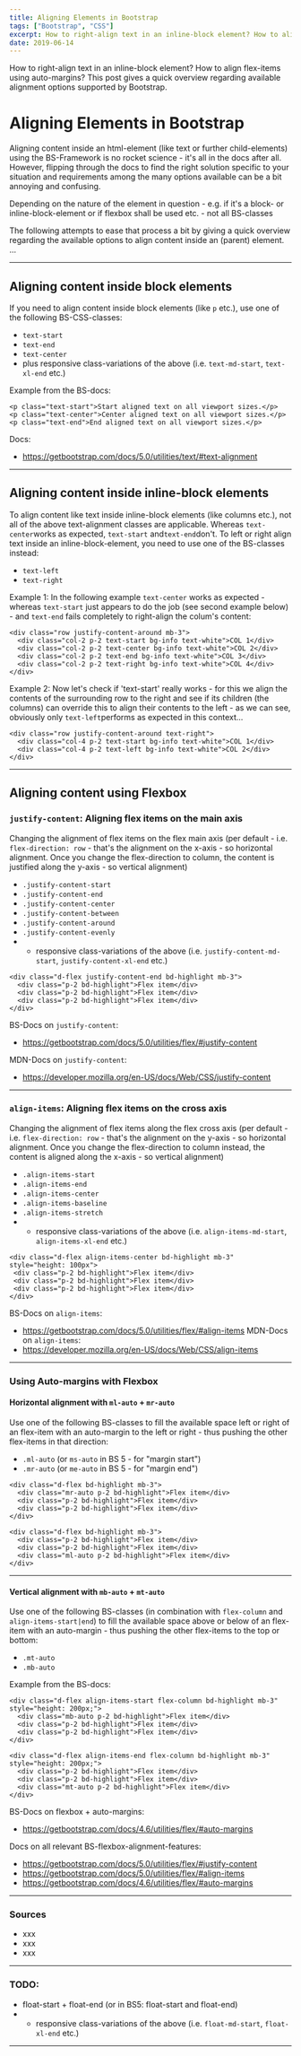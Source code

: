 ```yaml
---
title: Aligning Elements in Bootstrap
tags: ["Bootstrap", "CSS"]
excerpt: How to right-align text in an inline-block element? How to align flex-items using auto-margins? This post gives a quick overview regarding available alignment options supported by Bootstrap.
date: 2019-06-14
---
```


How to right-align text in an inline-block element? How to align flex-items using auto-margins? This post gives a quick overview regarding available alignment options supported by Bootstrap.

# Aligning Elements in Bootstrap

Aligning content inside an html-element (like text or further child-elements) using the BS-Framework is no rocket science - it's all in the docs after all. However, flipping through the docs to find the right solution specific to your situation and requirements among the many options available can be a bit annoying and confusing. 

Depending on the nature of the element in question - e.g. if it's a block- or inline-block-element or if flexbox shall be used etc. - not all BS-classes 

The following attempts to ease that process a bit by giving a quick overview regarding the available options to align content inside an (parent) element. ...  

---------------------------------------------

## Aligning content inside block elements 

If you need to align content inside block elements (like `p` etc.), use one of the following BS-CSS-classes:  

- `text-start`
- `text-end`
- `text-center`
- plus responsive class-variations of the above (i.e. `text-md-start`, `text-xl-end` etc.)    

Example from the BS-docs:

```
<p class="text-start">Start aligned text on all viewport sizes.</p>
<p class="text-center">Center aligned text on all viewport sizes.</p>
<p class="text-end">End aligned text on all viewport sizes.</p> 
```

Docs:
- https://getbootstrap.com/docs/5.0/utilities/text/#text-alignment

---------------------------------------------

## Aligning content inside inline-block elements 

To align content like text inside inline-block elements (like columns etc.), not all of the above text-alignment classes are applicable. Whereas `text-center`works as expected, `text-start` and`text-end`don't. To left or right align text inside an inline-block-element, you need to use one of the BS-classes instead:   

- `text-left` 
- `text-right` 

Example 1: In the following example `text-center` works as expected - whereas `text-start` just appears to do the job (see second example below) - and `text-end` fails completely to right-align the colum's content: 

```
<div class="row justify-content-around mb-3">
  <div class="col-2 p-2 text-start bg-info text-white">COL 1</div>
  <div class="col-2 p-2 text-center bg-info text-white">COL 2</div>
  <div class="col-2 p-2 text-end bg-info text-white">COL 3</div>
  <div class="col-2 p-2 text-right bg-info text-white">COL 4</div>
</div>
```

Example 2: Now let's check if 'text-start' really works - for this we align the contents of the surrounding row to the right and see if its children (the columns) can override this to align their contents to the left - as we can see, obviously only `text-left`performs as expected in this context...

```
<div class="row justify-content-around text-right">
  <div class="col-4 p-2 text-start bg-info text-white">COL 1</div>
  <div class="col-4 p-2 text-left bg-info text-white">COL 2</div>
</div> 
```
---------------------------------------------

## Aligning content using Flexbox

### `justify-content`: Aligning flex items on the main axis 

Changing the alignment of flex items on the flex main axis (per default - i.e. `flex-direction: row` - that's the alignment on the x-axis - so horizontal alignment. Once you change the flex-direction to column, the content is justified along the y-axis - so vertical alignment) 


- `.justify-content-start`
- `.justify-content-end`
- `.justify-content-center`
- `.justify-content-between`
- `.justify-content-around`
- `.justify-content-evenly`
- + responsive class-variations of the above (i.e. `justify-content-md-start`, `justify-content-xl-end` etc.)    


```
<div class="d-flex justify-content-end bd-highlight mb-3">
  <div class="p-2 bd-highlight">Flex item</div>
  <div class="p-2 bd-highlight">Flex item</div>
  <div class="p-2 bd-highlight">Flex item</div>
</div>
```

BS-Docs on `justify-content`: 
- https://getbootstrap.com/docs/5.0/utilities/flex/#justify-content   

MDN-Docs on `justify-content`: 
- https://developer.mozilla.org/en-US/docs/Web/CSS/justify-content

---------------------------------------------

### `align-items`: Aligning flex items on the cross axis 

Changing the alignment of flex items along the flex cross axis (per default - i.e. `flex-direction: row` - that's the alignment on the y-axis - so horizontal alignment. Once you change the flex-direction to column instead, the content is aligned along the x-axis - so vertical alignment) 

- `.align-items-start`
- `.align-items-end`
- `.align-items-center`
- `.align-items-baseline`
- `.align-items-stretch`
- + responsive class-variations of the above (i.e. `align-items-md-start`, `align-items-xl-end` etc.)     

```
<div class="d-flex align-items-center bd-highlight mb-3" style="height: 100px">
 <div class="p-2 bd-highlight">Flex item</div>
 <div class="p-2 bd-highlight">Flex item</div>
 <div class="p-2 bd-highlight">Flex item</div>
</div>
```
BS-Docs on `align-items`: 
- https://getbootstrap.com/docs/5.0/utilities/flex/#align-items
MDN-Docs on `align-items`: 
- https://developer.mozilla.org/en-US/docs/Web/CSS/align-items

---------------------------------------------

### Using Auto-margins with Flexbox   

#### Horizontal alignment with `ml-auto` + `mr-auto`

Use one of the following BS-classes to fill the available space left or right of an flex-item with an auto-margin to the left or right - thus pushing the other flex-items in that direction:

- `.ml-auto` (or `ms-auto` in BS 5 - for "margin start")
- `.mr-auto` (or `me-auto` in BS 5 - for "margin end")
 
```
<div class="d-flex bd-highlight mb-3">
  <div class="mr-auto p-2 bd-highlight">Flex item</div>
  <div class="p-2 bd-highlight">Flex item</div>
  <div class="p-2 bd-highlight">Flex item</div>
</div>

<div class="d-flex bd-highlight mb-3">
  <div class="p-2 bd-highlight">Flex item</div>
  <div class="p-2 bd-highlight">Flex item</div>
  <div class="ml-auto p-2 bd-highlight">Flex item</div>
</div>
```
---------------------------------------------

#### Vertical alignment with `mb-auto` + `mt-auto`

Use one of the following BS-classes (in combination with `flex-column` and `align-items-start|end`) to fill the available space above or below of an flex-item with an auto-margin - thus pushing the other flex-items to the top or bottom:

- `.mt-auto`  
- `.mb-auto`  
 
Example from the BS-docs:

```
<div class="d-flex align-items-start flex-column bd-highlight mb-3" style="height: 200px;">
  <div class="mb-auto p-2 bd-highlight">Flex item</div>
  <div class="p-2 bd-highlight">Flex item</div>
  <div class="p-2 bd-highlight">Flex item</div>
</div>

<div class="d-flex align-items-end flex-column bd-highlight mb-3" style="height: 200px;">
  <div class="p-2 bd-highlight">Flex item</div>
  <div class="p-2 bd-highlight">Flex item</div>
  <div class="mt-auto p-2 bd-highlight">Flex item</div>
</div>
```

BS-Docs on flexbox + auto-margins: 
- https://getbootstrap.com/docs/4.6/utilities/flex/#auto-margins


Docs on all relevant BS-flexbox-alignment-features: 
- https://getbootstrap.com/docs/5.0/utilities/flex/#justify-content   
- https://getbootstrap.com/docs/5.0/utilities/flex/#align-items
- https://getbootstrap.com/docs/4.6/utilities/flex/#auto-margins

---------------------------------------------

### Sources

- xxx
- xxx
- xxx

---------------------------------------------

### TODO: 
- float-start + float-end (or in BS5: float-start and float-end)
- + responsive class-variations of the above (i.e. `float-md-start`, `float-xl-end` etc.)    

---------------------------------------------
